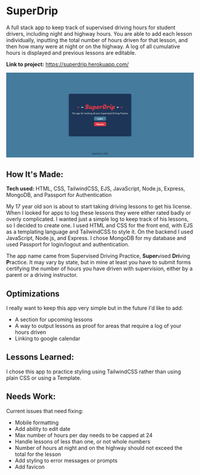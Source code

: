 # SuperDrip

A full stack app to keep track of supervised driving hours for student drivers, including night and highway hours. You are able to add each lesson individually, inputting the total number of hours driven for that lesson, and then how many were at night or on the highway. A log of all cumulative hours is displayed and previous lessons are editable.

**Link to project:** https://superdrip.herokuapp.com/

![Screenshot of SuperDrip Index Page](SuperDrip.png)

## How It's Made:

**Tech used:** HTML, CSS, TailwindCSS, EJS, JavaScript, Node.js, Express, MongoDB, and Passport for Authentication

My 17 year old son is about to start taking driving lessons to get his license. When I looked for apps to log these lessons they were either rated badly or overly complicated. I wanted just a simple log to keep track of his lessons, so I decided to create one. I used HTML and CSS for the front end, with EJS as a templating language and TailwindCSS to style it. On the backend I used JavaScript, Node.js, and Express. I chose MongoDB for my database and used Passport for login/logout and authentication.

The app name came from Supervised Driving Practice, **Super**vised **Dri**ving **P**ractice. It may vary by state, but in mine at least you have to submit forms certifying the number of hours you have driven with supervision, either by a parent or a driving instructor.

## Optimizations

I really want to keep this app very simple but in the future I'd like to add:
- A section for upcoming lessons
- A way to output lessons as proof for areas that require a log of your hours driven
- Linking to google calendar

## Lessons Learned:

I chose this app to practice styling using TailwindCSS rather than using plain CSS or using a Template.

## Needs Work:

Current issues that need fixing:
- Mobile formatting
- Add ability to edit date
- Max number of hours per day needs to be capped at 24
- Handle lessons of less than one, or not whole numbers
- Number of hours at night and on the highway should not exceed the total for the lesson
- Add styling to error messages or prompts
- Add favicon